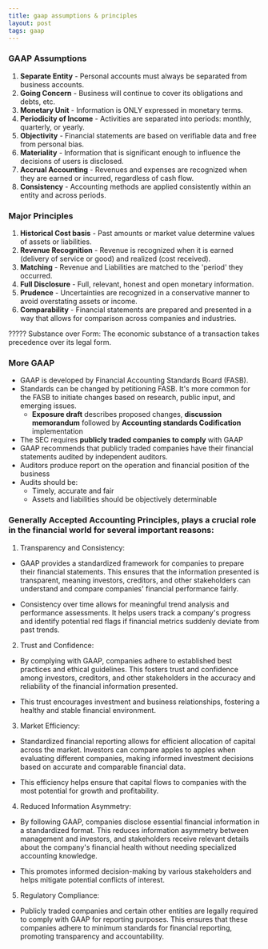 ```yaml
---
title: gaap assumptions & principles  
layout: post  
tags: gaap  
---
```


### GAAP Assumptions   

1. **Separate Entity** - Personal accounts must always be separated from business accounts.   
2. **Going Concern** - Business will continue to cover its obligations and debts, etc.  
3. **Monetary Unit** - Information is ONLY expressed in monetary terms.  
4. **Periodicity of Income** - Activities are separated into periods: monthly, quarterly, or yearly.  
5. **Objectivity** - Financial statements are based on verifiable data and free from personal bias.    
6. **Materiality** - Information that is significant enough to influence the decisions of users is disclosed.   
7. **Accrual Accounting** - Revenues and expenses are recognized when they are earned or incurred, regardless of cash flow.   
8. **Consistency** - Accounting methods are applied consistently within an entity and across periods.   
    

### Major Principles  

1. **Historical Cost basis** - Past amounts or market value determine values of assets or liabilities.   
2. **Revenue Recognition** - Revenue is recognized when it is earned (delivery of service or good) and realized (cost received).   
3. **Matching** - Revenue and Liabilities are matched to the 'period' they occurred.   
4. **Full Disclosure** - Full, relevant, honest and open monetary information.  
5. **Prudence** - Uncertainties are recognized in a conservative manner to avoid overstating assets or income.    
6. **Comparability** - Financial statements are prepared and presented in a way that allows for comparison across companies and industries.

????? Substance over Form: The economic substance of a transaction takes precedence over its legal form.


### More GAAP

- GAAP is developed by Financial Accounting Standards Board (FASB).  
- Standards can be changed by petitioning FASB. It's more common for the FASB to initiate changes based on research, public input, and emerging issues.  
  - **Exposure draft** describes proposed changes, **discussion memorandum** followed by **Accounting standards Codification** implementation  
- The SEC requires **publicly traded companies to comply** with GAAP  
- GAAP recommends that publicly traded companies have their financial statements audited by independent auditors.   
- Auditors produce report on the operation and financial position of the business   
- Audits should be:  
  - Timely, accurate and fair   
  - Assets and liabilities should be objectively determinable  


### Generally Accepted Accounting Principles, plays a crucial role in the financial world for several important reasons:

1. Transparency and Consistency:

- GAAP provides a standardized framework for companies to prepare their financial statements. This ensures that the information presented is transparent, meaning investors, creditors, and other stakeholders can understand and compare companies' financial performance fairly.

- Consistency over time allows for meaningful trend analysis and performance assessments. It helps users track a company's progress and identify potential red flags if financial metrics suddenly deviate from past trends.

2. Trust and Confidence:

- By complying with GAAP, companies adhere to established best practices and ethical guidelines. This fosters trust and confidence among investors, creditors, and other stakeholders in the accuracy and reliability of the financial information presented.

- This trust encourages investment and business relationships, fostering a healthy and stable financial environment.

3. Market Efficiency:

- Standardized financial reporting allows for efficient allocation of capital across the market. Investors can compare apples to apples when evaluating different companies, making informed investment decisions based on accurate and comparable financial data.

- This efficiency helps ensure that capital flows to companies with the most potential for growth and profitability.

4. Reduced Information Asymmetry:

- By following GAAP, companies disclose essential financial information in a standardized format. This reduces information asymmetry between management and investors, and stakeholders receive relevant details about the company's financial health without needing specialized accounting knowledge.

- This promotes informed decision-making by various stakeholders and helps mitigate potential conflicts of interest.

5. Regulatory Compliance:

- Publicly traded companies and certain other entities are legally required to comply with GAAP for reporting purposes. This ensures that these companies adhere to minimum standards for financial reporting, promoting transparency and accountability.
